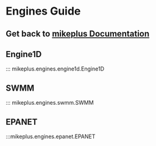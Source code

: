 # Engines Guide

## Get back to [mikeplus Documentation](index.md#engines)

## Engine1D
::: mikeplus.engines.engine1d.Engine1D


## SWMM
::: mikeplus.engines.swmm.SWMM


## EPANET
:::mikeplus.engines.epanet.EPANET